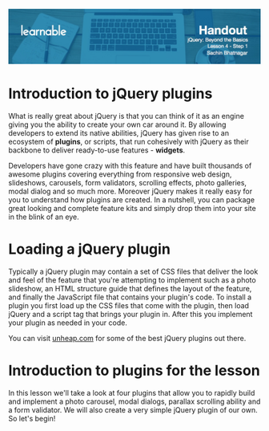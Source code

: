 ![](headers/Sachin_Lesson_4.1.jpg)
# Introduction to jQuery plugins

What is really great about jQuery is that you can think of it as an engine giving you the ability to create your own car around it. By allowing developers to extend its native abilities, jQuery has given rise to an ecosystem of **plugins**, or scripts, that run cohesively with jQuery as their backbone to deliver ready-to-use features - **widgets**.

Developers have gone crazy with this feature and have built thousands of awesome plugins covering everything from responsive web design, slideshows, carousels, form validators, scrolling effects, photo galleries, modal dialog and so much more. Moreover jQuery makes it really easy for you to understand how plugins are created. In a nutshell, you can package great looking and complete feature kits and simply drop them into your site in the blink of an eye.

# Loading a jQuery plugin

Typically a jQuery plugin may contain a set of CSS files that deliver the look and feel of the feature that you're attempting to implement such as a photo slideshow, an HTML structure guide that defines the layout of the feature, and finally the JavaScript file that contains your plugin's code. To install a plugin you first load up the CSS files that come with the plugin, then load jQuery and a script tag that brings your plugin in. After this you implement your plugin as needed in your code.

You can visit [unheap.com](http://unheap.com) for some of the best jQuery plugins out there.

# Introduction to plugins for the lesson

In this lesson we'll take a look at four plugins that allow you to rapidly build and implement a photo carousel, modal dialogs, parallax scrolling ability and a form validator. We will also create a very simple jQuery plugin of our own. So let's begin!